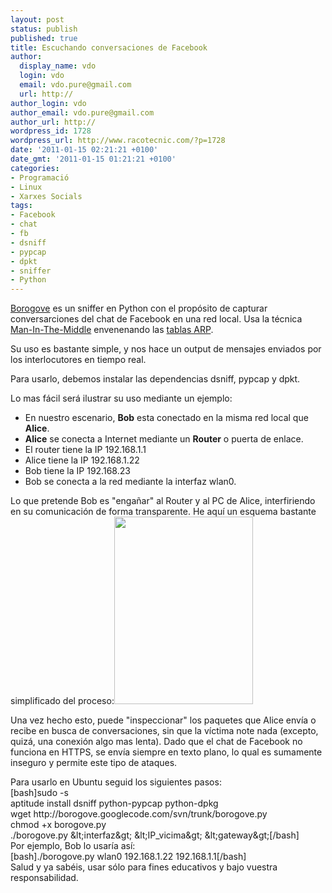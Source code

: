 ```yaml
---
layout: post
status: publish
published: true
title: Escuchando conversaciones de Facebook
author:
  display_name: vdo
  login: vdo
  email: vdo.pure@gmail.com
  url: http://
author_login: vdo
author_email: vdo.pure@gmail.com
author_url: http://
wordpress_id: 1728
wordpress_url: http://www.racotecnic.com/?p=1728
date: '2011-01-15 02:21:21 +0100'
date_gmt: '2011-01-15 01:21:21 +0100'
categories:
- Programació
- Linux
- Xarxes Socials
tags:
- Facebook
- chat
- fb
- dsniff
- pypcap
- dpkt
- sniffer
- Python
---
```

<p><a title="borogove" href="http://code.google.com/p/borogove/" target="_blank">Borogove</a> es un sniffer en Python con el propósito de capturar conversarciones del chat de Facebook en una red local. Usa la técnica <a href="http://es.wikipedia.org/wiki/Ataque_Man-in-the-middle" target="_blank">Man-In-The-Middle</a> envenenando las <a href="http://es.wikipedia.org/wiki/Address_Resolution_Protocol" target="_self">tablas ARP</a>.</p>
<p>Su uso es bastante simple, y nos hace un output de mensajes enviados por los interlocutores en tiempo real.</p>
<p>Para usarlo, debemos instalar las dependencias dsniff, pypcap y dpkt.</p>
<p>Lo mas fácil será ilustrar su uso mediante un ejemplo:</p>
<ul>
<li>En nuestro escenario, <strong>Bob</strong> esta conectado en la misma red local que <strong>Alice</strong>. <strong> </strong></li>
<li><strong>Alice</strong> se conecta a Internet mediante un <strong>Router</strong> o puerta de enlace.</li>
<li>El router tiene la IP 192.168.1.1</li>
<li>Alice tiene la IP 192.168.1.22</li>
<li>Bob tiene la IP 192.168.23</li>
<li>Bob se conecta a la red mediante la interfaz wlan0.</li>
</ul>
<p>Lo que pretende Bob es "engañar" al Router y al PC de Alice, interfiriendo en su comunicación de forma transparente. He aquí un esquema bastante simplificado del proceso:<a href="http://www.racotecnic.com/wp-content/uploads/2011/01/esquema.jpg"><img class="aligncenter size-medium wp-image-1733" src="http://www.racotecnic.com/wp-content/uploads/2011/01/esquema-222x300.jpg" alt="" width="222" height="300" /></a></p>
<p>Una vez hecho esto, puede "inspeccionar" los paquetes que Alice envía o recibe en busca de conversaciones, sin que la víctima note nada (excepto, quizá, una conexión algo mas lenta). Dado que el chat de Facebook no funciona en HTTPS, se envía siempre en texto plano, lo qual es sumamente inseguro y permite este tipo de ataques.</p>
<p>Para usarlo en Ubuntu seguid los siguientes pasos:<br />
[bash]sudo -s<br />
aptitude install dsniff python-pypcap python-dpkg<br />
wget http://borogove.googlecode.com/svn/trunk/borogove.py<br />
chmod +x borogove.py<br />
./borogove.py &amp;lt;interfaz&amp;gt; &amp;lt;IP_vicima&amp;gt; &amp;lt;gateway&amp;gt;[/bash]<br />
Por ejemplo, Bob lo usaría así:<br />
[bash]./borogove.py wlan0 192.168.1.22 192.168.1.1[/bash]<br />
Salud y ya sabéis, usar sólo para fines educativos y bajo vuestra responsabilidad.</p>
